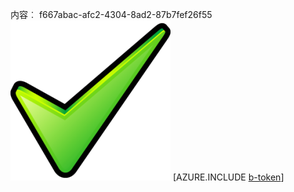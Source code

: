 内容︰ f667abac-afc2-4304-8ad2-87b7fef26f55![图像](1281ca1c-40cd-4001-9b70-cb416b1d200b.png)
[AZURE.INCLUDE [b-token](d20aa3ca-24fa-4686-9f5a-b43701f73a0f.md)]

